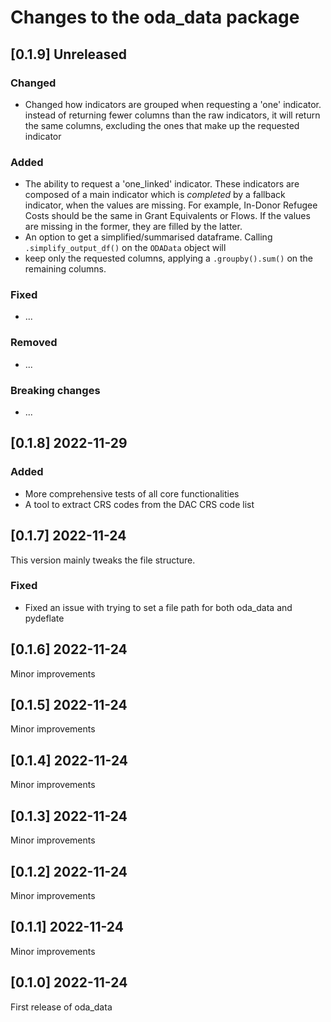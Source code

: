 # Changes to the oda_data package

## [0.1.9] Unreleased


### Changed
* Changed how indicators are grouped when requesting a 'one' indicator.
instead of returning fewer columns than the raw indicators, it will return the
same columns, excluding the ones that make up the requested indicator

### Added
* The ability to request a 'one_linked' indicator. These indicators are composed of a main indicator
which is _completed_ by a fallback indicator, when the values are missing. For example, In-Donor Refugee Costs
should be the same in Grant Equivalents or Flows. If the values are missing in the former, they are filled by the latter.
* An option to get a simplified/summarised dataframe. Calling `.simplify_output_df()` on the `ODAData` object will
* keep only the requested columns, applying a `.groupby().sum()` on the remaining columns. 


### Fixed
* ...

### Removed
* ...

### Breaking changes
* ...

## [0.1.8] 2022-11-29

### Added
* More comprehensive tests of all core functionalities
* A tool to extract CRS codes from the DAC CRS code list

## [0.1.7] 2022-11-24
This version mainly tweaks the file structure.

### Fixed
* Fixed an issue with trying to set a file path for both oda_data and pydeflate

## [0.1.6] 2022-11-24
Minor improvements

## [0.1.5] 2022-11-24
Minor improvements

## [0.1.4] 2022-11-24
Minor improvements

## [0.1.3] 2022-11-24
Minor improvements

## [0.1.2] 2022-11-24
Minor improvements

## [0.1.1] 2022-11-24
Minor improvements

## [0.1.0] 2022-11-24
First release of oda_data